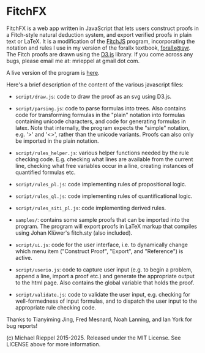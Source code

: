 FitchFX
=======

FitchFX is a web app written in JavaScript that lets users construct proofs in a Fitch-style natural deduction system, and export verified proofs in plain text or LaTeX.  It is a modification of the [FitchJS](https://github.com/mrieppel/fitchjs) program, incorporating the notation and rules I use in my version of the forallx textbook, [forallx@syr](https://github.com/mrieppel/forallxsyr). The Fitch proofs are drawn using the [D3.js](http://d3js.org/) library.  If you come across any bugs, please email me at: mrieppel at gmail dot com.

A live version of the program is [here](https://mrieppel.github.io/FitchFX/).

Here's a brief description of the content of the various javascript files:

* `script/draw.js`: code to draw the proof as an svg using D3.js.

* `script/parsing.js`: code to parse formulas into trees.  Also contains code for transforming formulas in the "plain" notation into formulas containing unicode characters, and code for generating formulas in latex.  Note that internally, the program expects the "simple" notation, e.g. '>' and '<>', rather than the unicode variants.  Proofs can also only be imported in the plain notation.

* `script/rules_helper.js`: various helper functions needed by the rule checking code. E.g. checking what lines are available from the current line, checking what free variables occur in a line, creating instances of quantified formulas etc.

* `script/rules_pl.js`: code implementing rules of propositional logic.

* `script/rules_ql.js`: code implementing rules of quantificational logic.

* `script/rules_siti_pl.js`: code implementing derived rules.

* `samples/`: contains some sample proofs that can be imported into the program.  The program will export proofs in LaTeX markup that compiles using Johan Klüwer's fitch.sty (also included).

* `script/ui.js`: code for the user interface, i.e. to dynamically change which menu item ("Construct Proof", "Export", and "Reference") is active.

* `script/userio.js`: code to capture user input (e.g. to begin a problem, append a line, import a proof etc.) and generate the appropriate output to the html page.  Also contains the global variable that holds the proof.

* `script/validate.js`: code to validate the user input, e.g. checking for well-formedness of input formulas, and to dispatch the user input to the appropriate rule checking code.

Thanks to Tianyiming Jing, Fred Mesnard, Noah Lanning, and Ian York for bug reports!

(c) Michael Rieppel 2015-2025. Released under the MIT License.  See LICENSE above for more information.

